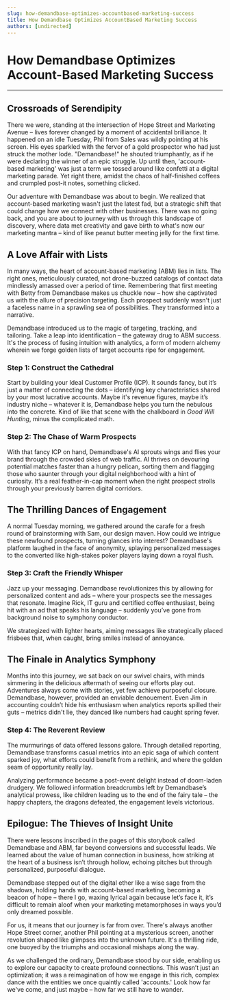 ```yaml
---
slug: how-demandbase-optimizes-accountbased-marketing-success
title: How Demandbase Optimizes AccountBased Marketing Success
authors: [undirected]
---
```



# How Demandbase Optimizes Account-Based Marketing Success

---

## Crossroads of Serendipity

There we were, standing at the intersection of Hope Street and Marketing Avenue – lives forever changed by a moment of accidental brilliance. It happened on an idle Tuesday, Phil from Sales was wildly pointing at his screen. His eyes sparkled with the fervor of a gold prospector who had just struck the mother lode. "Demandbase!" he shouted triumphantly, as if he were declaring the winner of an epic struggle. Up until then, 'account-based marketing' was just a term we tossed around like confetti at a digital marketing parade. Yet right there, amidst the chaos of half-finished coffees and crumpled post-it notes, something clicked.

Our adventure with Demandbase was about to begin. We realized that account-based marketing wasn't just the latest fad, but a strategic shift that could change how we connect with other businesses. There was no going back, and you are about to journey with us through this landscape of discovery, where data met creativity and gave birth to what's now our marketing mantra – kind of like peanut butter meeting jelly for the first time.

## A Love Affair with Lists

In many ways, the heart of account-based marketing (ABM) lies in lists. The right ones, meticulously curated, not drone-buzzed catalogs of contact data mindlessly amassed over a period of time. Remembering that first meeting with Betty from Demandbase makes us chuckle now – how she captivated us with the allure of precision targeting. Each prospect suddenly wasn't just a faceless name in a sprawling sea of possibilities. They transformed into a narrative.

Demandbase introduced us to the magic of targeting, tracking, and tailoring. Take a leap into identification – the gateway drug to ABM success. It's the process of fusing intuition with analytics, a form of modern alchemy wherein we forge golden lists of target accounts ripe for engagement.

### Step 1: Construct the Cathedral

Start by building your Ideal Customer Profile (ICP). It sounds fancy, but it’s just a matter of connecting the dots – identifying key characteristics shared by your most lucrative accounts. Maybe it's revenue figures, maybe it’s industry niche – whatever it is, Demandbase helps you turn the nebulous into the concrete. Kind of like that scene with the chalkboard in *Good Will Hunting*, minus the complicated math.

### Step 2: The Chase of Warm Prospects

With that fancy ICP on hand, Demandbase's AI sprouts wings and flies your brand through the crowded skies of web traffic. AI thrives on devouring potential matches faster than a hungry pelican, sorting them and flagging those who saunter through your digital neighborhood with a hint of curiosity. It’s a real feather-in-cap moment when the right prospect strolls through your previously barren digital corridors.

## The Thrilling Dances of Engagement

A normal Tuesday morning, we gathered around the carafe for a fresh round of brainstorming with Sam, our design maven. How could we intrigue these newfound prospects, turning glances into interest? Demandbase's platform laughed in the face of anonymity, splaying personalized messages to the converted like high-stakes poker players laying down a royal flush.

### Step 3: Craft the Friendly Whisper

Jazz up your messaging. Demandbase revolutionizes this by allowing for personalized content and ads – where your prospects see the messages that resonate. Imagine Rick, IT guru and certified coffee enthusiast, being hit with an ad that speaks his language – suddenly you’ve gone from background noise to symphony conductor. 

We strategized with lighter hearts, aiming messages like strategically placed frisbees that, when caught, bring smiles instead of annoyance.

## The Finale in Analytics Symphony

Months into this journey, we sat back on our swivel chairs, with minds simmering in the delicious aftermath of seeing our efforts play out. Adventures always come with stories, yet few achieve purposeful closure. Demandbase, however, provided an enviable denouement. Even Jim in accounting couldn’t hide his enthusiasm when analytics reports spilled their guts – metrics didn't lie, they danced like numbers had caught spring fever.

### Step 4: The Reverent Review

The murmurings of data offered lessons galore. Through detailed reporting, Demandbase transforms casual metrics into an epic saga of which content sparked joy, what efforts could benefit from a rethink, and where the golden seam of opportunity really lay.

Analyzing performance became a post-event delight instead of doom-laden drudgery. We followed information breadcrumbs left by Demandbase’s analytical prowess, like children leading us to the end of the fairy tale – the happy chapters, the dragons defeated, the engagement levels victorious.

## Epilogue: The Thieves of Insight Unite

There were lessons inscribed in the pages of this storybook called Demandbase and ABM, far beyond conversions and successful leads. We learned about the value of human connection in business, how striking at the heart of a business isn’t through hollow, echoing pitches but through personalized, purposeful dialogue.

Demandbase stepped out of the digital ether like a wise sage from the shadows, holding hands with account-based marketing, becoming a beacon of hope – there I go, waxing lyrical again because let’s face it, it’s difficult to remain aloof when your marketing metamorphoses in ways you’d only dreamed possible.

For us, it means that our journey is far from over. There's always another Hope Street corner, another Phil pointing at a mysterious screen, another revolution shaped like glimpses into the unknown future. It's a thrilling ride, one buoyed by the triumphs and occasional mishaps along the way.

As we challenged the ordinary, Demandbase stood by our side, enabling us to explore our capacity to create profound connections. This wasn’t just an optimization; it was a reimagination of how we engage in this rich, complex dance with the entities we once quaintly called 'accounts.' Look how far we've come, and just maybe – how far we still have to wander.